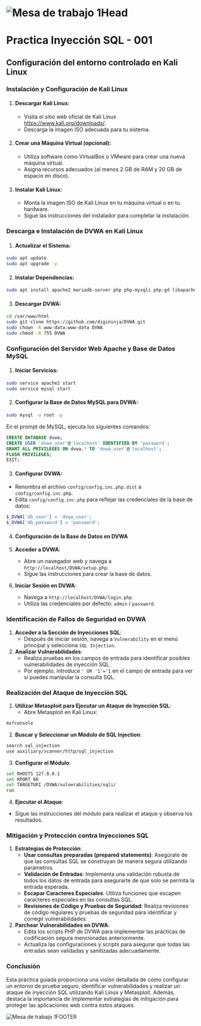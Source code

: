 # ![Mesa de trabajo 1Head](http://drive.google.com/uc?export=view&id=1p2rqX0Nck3MI8LKzYct_oEMRETRIhzTH)

# **Practica Inyección SQL  -  001**

## Configuración del entorno controlado en Kali Linux

### Instalación y Configuración de Kali Linux

1. #### **Descargar Kali Linux**:

   - Visita el sitio web oficial de Kali Linux https://www.kali.org/downloads/.
   - Descarga la imagen ISO adecuada para tu sistema.

2. #### **Crear una Máquina Virtual** (opcional):

   - Utiliza software como VirtualBox o VMware para crear una nueva máquina virtual.
   - Asigna recursos adecuados (al menos 2 GB de RAM y 20 GB de espacio en disco).

3. #### **Instalar Kali Linux**:

   - Monta la imagen ISO de Kali Linux en tu máquina virtual o en tu hardware.
   - Sigue las instrucciones del instalador para completar la instalación.

### Descarga e Instalación de DVWA en Kali Linux

1. #### **Actualizar el Sistema**:

```bash
sudo apt update
sudo apt upgrade -y
```

2. #### **Instalar Dependencias**:

```bash
sudo apt install apache2 mariadb-server php php-mysqli php-gd libapache2-mod-php -y
```

3. #### **Descargar DVWA**:

```bash
cd /var/www/html
sudo git clone https://github.com/digininja/DVWA.git
sudo chown -R www-data:www-data DVWA
sudo chmod -R 755 DVWA
```

### Configuración del Servidor Web Apache y Base de Datos MySQL

1. #### **Iniciar Servicios**:

```bash
sudo service apache2 start
sudo service mysql start
```

2. #### **Configurar la Base de Datos MySQL para DVWA**:

```bash
sudo mysql -u root -p
```

En el prompt de MySQL, ejecuta los siguientes comandos:

```sql
CREATE DATABASE dvwa;
CREATE USER 'dvwa_user'@'localhost' IDENTIFIED BY 'password';
GRANT ALL PRIVILEGES ON dvwa.* TO 'dvwa_user'@'localhost';
FLUSH PRIVILEGES;
EXIT;
```

3. #### **Configurar DVWA**:

- Renombra el archivo `config/config.inc.php.dist` a `config/config.inc.php`.
- Edita `config/config.inc.php` para reflejar las credenciales de la base de datos:

```php
$_DVWA['db_user'] = 'dvwa_user';
$_DVWA['db_password'] = 'password';
```

4. #### **Configuración de la Base de Datos en DVWA**

1. **Acceder a DVWA**:
   - Abre un navegador web y navega a `http://localhost/DVWA/setup.php`.
   - Sigue las instrucciones para crear la base de datos.
2. **Iniciar Sesión en DVWA**:
   - Navega a `http://localhost/DVWA/login.php`.
   - Utiliza las credenciales por defecto: `admin` / `password`.

### Identificación de Fallos de Seguridad en DVWA

1. **Acceder a la Sección de Inyecciones SQL**:
   - Después de iniciar sesión, navega a `Vulnerability` en el menú principal y selecciona `SQL Injection`.
2. **Analizar Vulnerabilidades**:
   - Realiza pruebas en los campos de entrada para identificar posibles vulnerabilidades de inyección SQL.
   - Por ejemplo, introduce `' OR '1'='1` en el campo de entrada para ver si puedes manipular la consulta SQL.

### Realización del Ataque de Inyección SQL

1. **Utilizar Metasploit para Ejecutar un Ataque de Inyección SQL**:
   - Abre Metasploit en Kali Linux:

```bash
msfconsole
```

2. **Buscar y Seleccionar un Módulo de SQL Injection**:

```bash
search sql_injection
use auxiliary/scanner/http/sql_injection
```

3. **Configurar el Módulo**:

```bash
set RHOSTS 127.0.0.1
set RPORT 80
set TARGETURI /DVWA/vulnerabilities/sqli/
run
```

4. **Ejecutar el Ataque**:

* Sigue las instrucciones del módulo para realizar el ataque y observa los resultados.

### Mitigación y Protección contra Inyecciones SQL

1. **Estrategias de Protección**:
   - **Usar consultas preparadas (prepared statements)**: Asegúrate de que las consultas SQL se construyan de manera segura utilizando parámetros.
   - **Validación de Entradas**: Implementa una validación robusta de todos los datos de entrada para asegurarte de que solo se permita la entrada esperada.
   - **Escapar Caracteres Especiales**: Utiliza funciones que escapen caracteres especiales en las consultas SQL.
   - **Revisiones de Código y Pruebas de Seguridad**: Realiza revisiones de código regulares y pruebas de seguridad para identificar y corregir vulnerabilidades.
2. **Parchear Vulnerabilidades en DVWA**:
   - Edita los scripts PHP de DVWA para implementar las prácticas de codificación segura mencionadas anteriormente.
   - Actualiza las configuraciones y scripts para asegurar que todas las entradas sean validadas y sanitizadas adecuadamente.

### Conclusión

Esta práctica guiada proporciona una visión detallada de cómo configurar un entorno de prueba seguro, identificar vulnerabilidades y realizar un ataque de inyección SQL utilizando Kali Linux y Metasploit. Además, destaca la importancia de implementar estrategias de mitigación para proteger las aplicaciones web contra estos ataques.









![Mesa de trabajo 1FOOTER](http://drive.google.com/uc?export=view&id=1vwLVsNlcF2PEyv9fULe2cohQnVfwRWLg)



































































